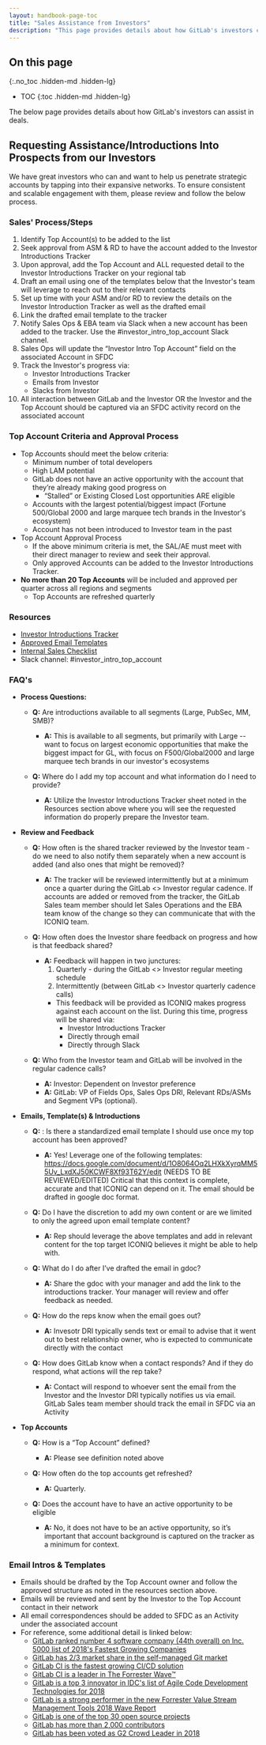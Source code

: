 ```yaml
---
layout: handbook-page-toc
title: "Sales Assistance from Investors"
description: "This page provides details about how GitLab's investors can assist in deals"
---
```


## On this page
{:.no_toc .hidden-md .hidden-lg}

- TOC
{:toc .hidden-md .hidden-lg}

The below page provides details about how GitLab's investors can assist in deals.

## Requesting Assistance/Introductions Into Prospects from our Investors

We have great investors who can and want to help us penetrate strategic accounts by tapping into their expansive networks.  To ensure consistent and scalable engagement with them, please review and follow the below process. 

### Sales' Process/Steps

1. Identify Top Account(s) to be added to the list
1. Seek approval from ASM & RD to have the account added to the Investor Introductions Tracker
1. Upon approval, add the Top Account and ALL requested detail to the Investor Introductions Tracker on your regional tab
1. Draft an email using one of the templates below that the Investor's team will leverage to reach out to their relevant contacts
1. Set up time with your ASM and/or RD to review the details on the Investor Introduction Tracker as well as the drafted email
1. Link the drafted email template to the tracker
1. Notify Sales Ops & EBA team via Slack when a new account has been added to the tracker. Use the #investor_intro_top_account Slack channel. 
1. Sales Ops will update the “Investor Intro Top Account” field on the associated Account in SFDC 
1. Track the Investor's progress via:
    - Investor Introductions Tracker
    - Emails from Investor 
    - Slacks from Investor
1. All interaction between GitLab and the Investor OR the Investor and the Top Account should be captured via an SFDC activity record on the associated account 


### Top Account Criteria and Approval Process

- Top Accounts should meet the below criteria:
    - Minimum number of total developers
    - High LAM potential 
    - GitLab does not have an active opportunity with the account that they’re already making good progress on 
        - “Stalled” or Existing Closed Lost opportunities ARE eligible 
    - Accounts with the largest potential/biggest impact (Fortune 500/Global 2000 and large marquee tech brands in the Investor's ecosystem)
    - Account has not been introduced to Investor team in the past
- Top Account Approval Process
    - If the above minimum criteria is met, the SAL/AE must meet with their direct manager to review and seek their approval.
    - Only approved Accounts can be added to the Investor Introductions Tracker.
- **No more than 20 Top Accounts** will be included and approved per quarter across all regions and segments
    - Top Accounts are refreshed quarterly

### Resources

- [Investor Introductions Tracker](https://docs.google.com/spreadsheets/d/1VRijt9KQwx9szyazJaNUPgmg1MuMOub0zAeeuz3UdqM/edit#gid=1485322311)
- [Approved Email Templates](https://docs.google.com/document/d/1O8064Oq2LHXkXyrqMM55Uv_LxdXJ50KCWF8Xf93T62Y/edit)
- [Internal Sales Checklist](https://docs.google.com/document/d/1IC0AJa1yb_KU1rIE7s07ERWw1XzvpKXga6leZSgk47s/edit)
- Slack channel: #investor_intro_top_account

### FAQ's

- **Process Questions:**
    - **Q:** Are introductions available to all segments (Large, PubSec, MM, SMB)?
        - **A:** This is available to all segments, but primarily with Large -- want to focus on largest economic opportunities that make the biggest impact for GL, with focus on F500/Global2000 and large marquee tech brands in our investor's ecosystems

    - **Q:**  Where do I add my top account and what information do I need to provide?
        - **A:**  Utilize the Investor Introductions Tracker sheet noted in the Resources section above where you will see the requested information do properly prepare the Investor team.

- **Review and Feedback**
    - **Q:**  How often is the shared tracker reviewed by the Investor team - do we need to also notify them separately when a new account is added (and also ones that might be removed)?
        - **A:** The tracker will be reviewed intermittently but at a minimum once a quarter during the GitLab <> Investor regular cadence.  If accounts are added or removed from the tracker, the GitLab Sales team member should let Sales Operations and the EBA team know of the change so they can communicate that with the ICONIQ team. 

    - **Q:** How often does the Investor share feedback on progress and how is that feedback shared?
        - **A:** Feedback will happen in two junctures:
            1. Quarterly - during the GitLab <> Investor regular meeting schedule
            2. Intermittently (between GitLab <> Investor quarterly cadence calls)  
            - This feedback will be provided as ICONIQ makes progress against each account on the list.   During this time, progress will be shared via:
                - Investor Introductions Tracker
                - Directly through email
                - Directly through Slack
    - **Q:**  Who from the Investor team and GitLab will be involved in the regular cadence calls? 
        - **A:** Investor: Dependent on Investor preference 
        - **A:** GitLab: VP of Fields Ops, Sales Ops DRI, Relevant RDs/ASMs and Segment VPs (optional). 

- **Emails, Template(s) & Introductions**
    - **Q:** : Is there a standardized email template I should use once my top account has been approved?
        - **A:** Yes!  Leverage one of the following templates:
https://docs.google.com/document/d/1O8064Oq2LHXkXyrqMM55Uv_LxdXJ50KCWF8Xf93T62Y/edit (NEEDS TO BE REVIEWED/EDITED)
Critical that this context is complete, accurate and that ICONIQ can depend on it.  The email should be drafted in google doc format. 

    - **Q:**  Do I have the discretion to add my own content or are we limited to only the agreed upon email template content?
        - **A:** Rep should leverage the above templates and add in relevant content for the top target ICONIQ believes it might be able to help with. 

    - **Q:**  What do I do after I’ve drafted the email in gdoc? 
        - **A:** Share the gdoc with your manager and add the link to the introductions tracker.  Your manager will review and offer feedback as needed. 

    - **Q:**  How do the reps know when the email goes out? 
        - **A:** Invesotr DRI typically sends text or email to advise that it went out to best relationship owner, who is expected to communicate directly with the contact 

    - **Q:**  How does GitLab know when a contact responds?  And if they do respond, what actions will the rep take?
        - **A:** Contact will respond to whoever sent the email from the Investor and the Investor DRI typically notifies us via email. GitLab Sales team member should track the email in SFDC via an Activity

- **Top Accounts**
    - **Q:** How is a “Top Account” defined? 
        - **A:** Please see definition noted above

    - **Q:**  How often do the top accounts get refreshed?
        - **A:** Quarterly. 

    - **Q:**  Does the account have to have an active opportunity to be eligible 
        - **A:** No, it does not have to be an active opportunity, so it’s important that account background is captured on the tracker as a minimum for context. 


### Email Intros & Templates
- Emails should be drafted by the Top Account owner and follow the approved structure as noted in the resources section above.
- Emails will be reviewed and sent by the Investor to the Top Account contact in their network
- All email correspondences should be added to SFDC as an Activity under the associated account
- For reference, some additional detail is linked below:
    * [GitLab ranked number 4 software company (44th overall) on Inc. 5000 list of 2018's Fastest Growing Companies](/is-it-any-good/#gitlab-ranked-number-4-software-company-44th-overall-on-inc-5000-list-of-2018s-fastest-growing-companies)
    * [GitLab has 2/3 market share in the self-managed Git market](/is-it-any-good/#gitlab-has-23-market-share-in-the-self-managed-git-market)
    * [GitLab CI is the fastest growing CI/CD solution](/is-it-any-good/#gitlab-has-23-market-share-in-the-self-managed-git-market)
    * [GitLab CI is a leader in The Forrester Wave™](/is-it-any-good/#gitlab-ci-is-a-leader-in-the-the-forrester-wave)
    * [GitLab is a top 3 innovator in IDC's list of Agile Code Development Technologies for 2018](/is-it-any-good/#gitlab-is-a-top-3-innovator-in-idcs-list-of-agile-code-development-technologies-for-2018)
    * [GitLab is a strong performer in the new Forrester Value Stream Management Tools 2018 Wave Report](/is-it-any-good/#gitlab-is-a-strong-performer-in-the-new-forrester-value-stream-management-tools-2018-wave-report)
    * [GitLab is one of the top 30 open source projects](/is-it-any-good/#gitlab-is-one-of-the-top-30-open-source-projects)
    * [GitLab has more than 2,000 contributors](/is-it-any-good/#gitlab-has-more-than-2000-contributors)
    * [GitLab has been voted as G2 Crowd Leader in 2018](/is-it-any-good/#gitlab-has-been-voted-as-g2-crowd-leader-in-2018)
